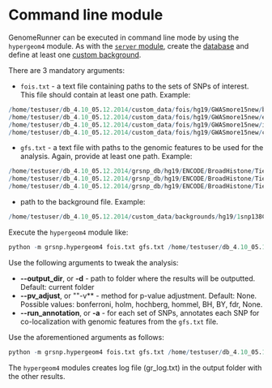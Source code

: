 


Command line module
========================================================

GenomeRunner can be executed in command line mode by using the `hypergeom4` module. As with the [`server` module](../server/server.md), create the [database](../dbcreator/dbcreator.md) and define at least one [custom background](../dbcreator/dbcreatorBackground.md).

There are 3 mandatory arguments:
- `fois.txt` - a text file containing paths to the sets of SNPs of interest. This file should contain at least one path. Example:

```r
/home/testuser/db_4.10_05.12.2014/custom_data/fois/hg19/GWASmore15new/bone_mineral_density.bed
/home/testuser/db_4.10_05.12.2014/custom_data/fois/hg19/GWASmore15new/endometriosis.bed
/home/testuser/db_4.10_05.12.2014/custom_data/fois/hg19/GWASmore15new/intelligence.bed
/home/testuser/db_4.10_05.12.2014/custom_data/fois/hg19/GWASmore15new/colorectal_cancer.bed
```

- `gfs.txt` - a text file with paths to the genomic features to be used for the analysis. Again, provide at least one path. Example:

```r
/home/testuser/db_4.10_05.12.2014/grsnp_db/hg19/ENCODE/BroadHistone/Tier1/Gm12878/wgEncodeBroadHistoneGm12878H3k4me3StdPk.bed.gz
/home/testuser/db_4.10_05.12.2014/grsnp_db/hg19/ENCODE/BroadHistone/Tier1/Gm12878/wgEncodeBroadHistoneGm12878H3k27acStdPk.bed.gz
/home/testuser/db_4.10_05.12.2014/grsnp_db/hg19/ENCODE/BroadHistone/Tier1/Gm12878/wgEncodeBroadHistoneGm12878H3k4me1StdPk.bed.gz
```

- path to the background file. Example:

```r
/home/testuser/db_4.10_05.12.2014/custom_data/backgrounds/hg19/1snp138Common.bed.gz
```


Execute the `hypergeom4` module like:

```r
python -m grsnp.hypergeom4 fois.txt gfs.txt /home/testuser/db_4.10_05.12.2014/custom_data/backgrounds/hg19/1snp138Common.bed.gz
```


Use the following arguments to tweak the analysis:
- **--output_dir**, or **-d** - path to folder where the results will be outputted. Default: current folder
- **--pv_adjust**, or ""-v** - method for p-value adjustment. Default: None. Possible values: bonferroni, holm, hochberg, hommel, BH, BY, fdr, None.
- **--run_annotation**, or **-a** - for each set of SNPs, annotates each SNP for co-localization with genomic features from the `gfs.txt` file.

Use the aforementioned arguments as follows:

```r
python -m grsnp.hypergeom4 fois.txt gfs.txt /home/testuser/db_4.10_05.12.2014/custom_data/backgrounds/hg19/1snp138Common.bed.gz --output_dir test --pv_adjust fdr --run_annotation
```


The `hypergeom4` modules creates log file (gr_log.txt) in the output folder with the other results.
